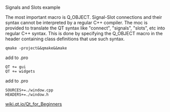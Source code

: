 Signals and Slots example

The most important macro is Q_OBJECT. Signal-Slot connections and their syntax cannot be interpreted by a regular C++ compiler. The moc is provided to translate the QT syntax like "connect", "signals", "slots", etc into regular C++ syntax. This is done by specifying the Q_OBJECT macro in the header containing class definitions that use such syntax. 

```
qmake -project&&qmake&&make
```

add to .pro

```
QT += gui
QT += widgets
```

add to .pro

```
SOURCES+=./window.cpp
HEADERS+=./window.h
```

[wiki.qt.io/Qt_for_Beginners](https://wiki.qt.io/Qt_for_Beginners)
